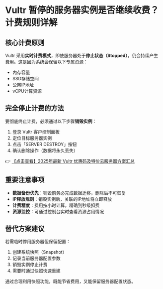 # Vultr 暂停的服务器实例是否继续收费？计费规则详解

## 核心计费原则
Vultr 采用**实时计费模式**，即使服务器处于**停止状态（Stopped）**，仍会持续产生费用。这是因为系统会保留以下专属资源：
- 内存容量
- SSD存储空间
- 公网IP地址
- vCPU计算资源

## 完全停止计费的方法
要彻底终止计费，必须通过以下步骤**销毁实例**：
1. 登录 Vultr 客户控制面板
2. 定位目标服务器实例
3. 点击「SERVER DESTROY」按钮
4. 确认删除操作（数据将永久丢失）

👉 [【点击查看】2025年最新 Vultr 优惠码及特价云服务器方案汇总](https://bit.ly/VuLtr)

## 重要注意事项
- **数据备份优先**：销毁前务必完成数据迁移，删除后不可恢复
- **IP释放规则**：销毁实例后，关联的IP地址将立即释放
- **计费精度**：费用按小时计算，精确到秒级扣费
- **资源监控**：可通过控制台实时查看资源占用情况

## 替代方案建议
若需临时停用服务器但保留配置：
1. 创建系统快照（Snapshot）
2. 记录当前服务器配置参数
3. 销毁实例停止计费
4. 需要时通过快照快速重建

通过合理利用快照功能，既能节省费用，又能保留服务器配置状态。